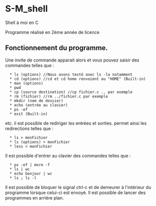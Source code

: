 # S-M_shell
Shell à moi en C

Programme réalisé en 2ème année de licence

## Fonctionnement du programme.
Une invite de commande apparait alors et vous pouvez saisir des commandes telles que :

      * ls (options) //Nous avons testé avec ls -la notamment
      * cd (options) //cd et cd home renvoient au "HOME" (Built-in)
      * man (options)
      * pwd
      * cp (source destination) //cp fichier.c .. par exemple
      * rm (fichier) //rm ../fichier.c par exemple
      * mkdir (nom de dossier)
      * echo (entrée au clavier)
      * ps -ef
      * exit (Built-in)
      
etc.
il est possible de rediriger les entrées et sorties.
permet ainsi les redirections telles que :

      * ls > monFichier
      * ls (options) > monFichier
      * less < monFichier

Il est possible d'entrer au clavier des commandes telles que :

      * ps -ef | more -f
      * ls | wc
      * echo bonjour | wc
      * ls ; ls -l
      
Il est possible de bloquer le signal ctrl-c et de demeurer à l'intérieur du programme lorsque celui-ci
est envoyé.
Il est possible de lancer des programmes en arrière plan.
